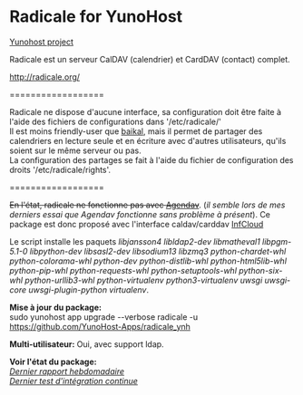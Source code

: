 Radicale for YunoHost
==================

[Yunohost project](https://yunohost.org/#/)

Radicale est un serveur CalDAV (calendrier) et CardDAV (contact) complet.

http://radicale.org/

==================

Radicale ne dispose d'aucune interface, sa configuration doit être faite à l'aide des fichiers de configurations dans '/etc/radicale/'  
Il est moins friendly-user que [baikal](https://github.com/julienmalik/baikal_ynh), mais il permet de partager des calendriers en lecture seule et en écriture avec d'autres utilisateurs, qu'ils soient sur le même serveur ou pas.  
La configuration des partages se fait à l'aide du fichier de configuration des droits '/etc/radicale/rights'.

==================

~~En l'état, radicale ne fonctionne pas avec [Agendav](https://github.com/julienmalik/agendav_ynh)~~. (*il semble lors de mes derniers essai que Agendav fonctionne sans problème à présent*). Ce package est donc proposé avec l'interface caldav/carddav [InfCloud](https://www.inf-it.com/open-source/clients/infcloud/)

Le script installe les paquets *libjansson4* *libldap2-dev* *libmatheval1* *libpgm-5.1-0* *libpython-dev* *libsasl2-dev* *libsodium13* *libzmq3* *python-chardet-whl* *python-colorama-whl* *python-dev* *python-distlib-whl* *python-html5lib-whl* *python-pip-whl* *python-requests-whl* *python-setuptools-whl* *python-six-whl* *python-urllib3-whl* *python-virtualenv* *python3-virtualenv* *uwsgi* *uwsgi-core* *uwsgi-plugin-python* *virtualenv*.

**Mise à jour du package:**  
sudo yunohost app upgrade --verbose radicale -u https://github.com/YunoHost-Apps/radicale_ynh

**Multi-utilisateur:** Oui, avec support ldap.

**Voir l'état du package:**  
*[Dernier rapport hebdomadaire](https://forum.yunohost.org/t/rapport-hebdomadaire-dintegration-continue/2297)*  
*[Dernier test d'intégration continue](https://ci-apps.yunohost.org/jenkins/job/radicale%20%28Community%29/lastBuild/consoleFull)*
